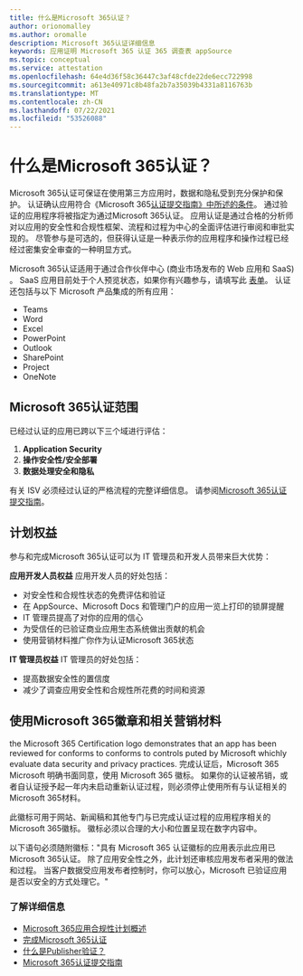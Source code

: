 ```yaml
---
title: 什么是Microsoft 365认证？
author: orionomalley
ms.author: oromalle
description: Microsoft 365认证详细信息
keywords: 应用证明 Microsoft 365 认证 365 调查表 appSource
ms.topic: conceptual
ms.service: attestation
ms.openlocfilehash: 64e4d36f58c36447c3af48cfde22de6ecc722998
ms.sourcegitcommit: a613e40971c8b48fa2b7a35039b4331a8116763b
ms.translationtype: MT
ms.contentlocale: zh-CN
ms.lasthandoff: 07/22/2021
ms.locfileid: "53526088"
---
```

# <a name="what-is-microsoft-365-certification"></a>什么是Microsoft 365认证？

Microsoft 365认证可保证在使用第三方应用时，数据和隐私受到充分保护和保护。 认证确认应用符合《Microsoft 365[认证提交指南》中所述的条件](https://docs.microsoft.com/microsoft-365-app-certification/docs/certification-submission-guide)。 通过验证的应用程序将被指定为通过Microsoft 365认证。
应用认证是通过合格的分析师对以应用的安全性和合规性框架、流程和过程为中心的全面评估进行审阅和审批实现的。 尽管参与是可选的，但获得认证是一种表示你的应用程序和操作过程已经经过密集安全审查的一种明显方式。

Microsoft 365认证适用于通过合作伙伴中心 (商业市场发布的 Web 应用和 SaaS) 。 SaaS 应用目前处于个人预览状态，如果你有兴趣参与，请填写此 [表单](https://customervoice.microsoft.com/Pages/ResponsePage.aspx?id=v4j5cvGGr0GRqy180BHbR4cf3qxCU_RNtqjCSalFdSFUNDMzTVJKR0wzTEJRSFJVSk9OQUlOV0RJSyQlQCN0PWcu)。 认证还包括与以下 Microsoft 产品集成的所有应用：

- Teams
- Word
- Excel
- PowerPoint 
- Outlook
- SharePoint
- Project
- OneNote

## <a name="microsoft-365-certification-scope"></a>Microsoft 365认证范围

已经过认证的应用已跨以下三个域进行评估：
1.  **Application Security**
1.  **操作安全性/安全部署**
1.  **数据处理安全和隐私**

有关 ISV 必须经过认证的严格流程的完整详细信息。 请参阅[Microsoft 365认证提交指南](https://docs.microsoft.com/microsoft-365-app-certification/docs/certification-submission-guide)。

## <a name="program-benefits"></a>计划权益
参与和完成Microsoft 365认证可以为 IT 管理员和开发人员带来巨大优势：

**应用开发人员权益** 应用开发人员的好处包括： 
-   对安全性和合规性状态的免费评估和验证
-   在 AppSource、Microsoft Docs 和管理门户的应用一览上打印的锁屏提醒
-   IT 管理员提高了对你的应用的信心
-   为受信任的已验证商业应用生态系统做出贡献的机会
-   使用营销材料推广你作为认证Microsoft 365状态

**IT 管理员权益** IT 管理员的好处包括：
-   提高数据安全性的置信度
-   减少了调查应用安全性和合规性所花费的时间和资源

## <a name="using-the-microsoft-365-badge-and-associated-marketing-materials"></a>使用Microsoft 365徽章和相关营销材料
the Microsoft 365 Certification logo demonstrates that an app has been reviewed for conforms to conforms to controls puted by Microsoft whichly evaluate data security and privacy practices. 完成认证后，Microsoft 365 Microsoft 明确书面同意，使用 Microsoft 365 徽标。 如果你的认证被吊销，或者自认证授予起一年内未启动重新认证过程，则必须停止使用所有与认证相关的Microsoft 365材料。 

此徽标可用于网站、新闻稿和其他专门与已完成认证过程的应用程序相关的Microsoft 365徽标。 徽标必须以合理的大小和位置呈现在数字内容中。 

以下语句必须随附徽标："具有 Microsoft 365 认证徽标的应用表示此应用已Microsoft 365认证。 除了应用安全性之外，此计划还审核应用发布者采用的做法和过程。 当客户数据受应用发布者控制时，你可以放心，Microsoft 已验证应用是否以安全的方式处理它。"


### <a name="learn-more"></a>了解详细信息
* [Microsoft 365应用合规性计划概述](~/overview.md)  
* [完成Microsoft 365认证](~/docs/certification.md)  
* [什么是Publisher验证？](https://docs.microsoft.com/azure/active-directory/develop/publisher-verification-overview)
* [Microsoft 365认证提交指南](~/docs/certification-submission-guide.md)

